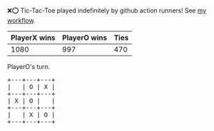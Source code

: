 :x::o: Tic-Tac-Toe played indefinitely by github action runners! See [my workflow](.github/workflows/play.yaml).

|PlayerX wins|PlayerO wins|Ties|
|-|-|-|
|1080|997|470|

PlayerO's turn.

<pre>
+---+---+---+
|   | O | X |
+---+---+---+
| X | O |   |
+---+---+---+
|   | X | O |
+---+---+---+
</pre>